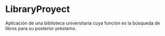 # LibraryProyect
Aplicación de una biblioteca universitaria cuya función es la búsqueda de libros para su posterior préstamo.
